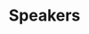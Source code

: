 ---
title: 'Speakers'
attrs:
  class: speakers
  id: speakers
image_dir: speakers
row_size: 4
images:
- file: janez-brest.png
  title: 'Dr. Janez Brest'
  subtitle: 'University of Maribor, Slovenia'
- file: pn-suganthan.jpg
  title: 'Dr. P. N. Suganthan'
  subtitle: 'NTU, Singapore'
- file: mahardhika-pratama.jpg
  title: 'Dr. Mahardhika Pratama'
  subtitle: 'NTU, Singapore'
- file: sarangapani.jpg
  title: 'Dr. Jagannathan Sarangapani'
  subtitle: 'Missouri University Of Science And Technology, Rolla'
- file: sabrina-senatore.jpg
  title: 'Dr. Sabrina Senatore'
  subtitle: 'University of Salerno, Italy'
- file: sundaram-suresh.jpg
  title: 'Dr. Sundaram Suresh'
  subtitle: 'NTU, Singapore'
- file: farookh-hussain.jpg
  title: 'Dr. Farookh Hussain'
  subtitle: 'University of Technology Sydney, Australia'
- file: risto.jpg
  title: 'Dr. Risto Miikkulainen'
  subtitle: 'University of Texas at Austin and VP of Research at Sentient Technologies'
- file: avik.jpg
  title: Dr. Avik Bhattacharya
  subtitle: IITB, Mumbai, India
- file: ashish.jpg
  title: Dr. Ashish Ghosh
  subtitle: ISI, Kolkata, India
- file: alok.png
  title: Dr. Alok Singh
  subtitle: University of Allahabad, India
---